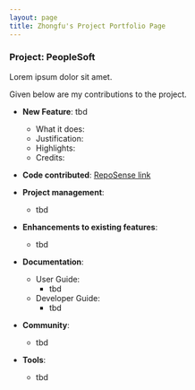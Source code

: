 ```yaml
---
layout: page
title: Zhongfu's Project Portfolio Page
---
```


### Project: PeopleSoft

Lorem ipsum dolor sit amet.

Given below are my contributions to the project.

* **New Feature**: tbd
  * What it does:
  * Justification:
  * Highlights:
  * Credits:

* **Code contributed**: [RepoSense link]()

* **Project management**:
  * tbd

* **Enhancements to existing features**:
  * tbd

* **Documentation**:
  * User Guide:
    * tbd
  * Developer Guide:
    * tbd

* **Community**:
  * tbd

* **Tools**:
  * tbd
